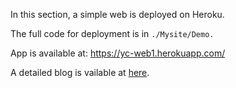 In this section, a simple web is deployed on Heroku.

The full code for deployment is in `./Mysite/Demo.`

App is available at: <https://yc-web1.herokuapp.com/>

A detailed blog is vailable at [here]().
